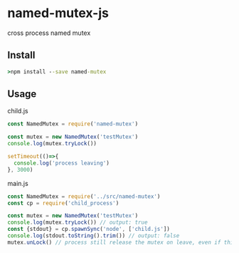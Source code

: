 # named-mutex-js
cross process named mutex

## Install

```cmd
>npm install --save named-mutex
```

## Usage

child.js

```js
const NamedMutex = require('named-mutex')

const mutex = new NamedMutex('testMutex')
console.log(mutex.tryLock())

setTimeout(()=>{
  console.log('process leaving')
}, 3000)
```

main.js

```js
const NamedMutex = require('../src/named-mutex')
const cp = require('child_process')

const mutex = new NamedMutex('testMutex')
console.log(mutex.tryLock()) // output: true
const {stdout} = cp.spawnSync('node', ['child.js'])
console.log(stdout.toString().trim()) // output: false
mutex.unLock() // process still release the mutex on leave, even if this line is absent
```